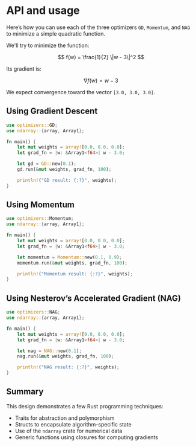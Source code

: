 # API and usage

Here’s how you can use each of the three optimizers `GD`, `Momentum`, and `NAG` to minimize a simple quadratic function.

We'll try to minimize the function:

$$
f(w) = \frac{1}{2} \|w - 3\|^2
$$

Its gradient is:

$$
\nabla f(w) = w - 3
$$

We expect convergence toward the vector `[3.0, 3.0, 3.0]`.

## Using Gradient Descent

```rust
use optimizers::GD;
use ndarray::{array, Array1};

fn main() {
    let mut weights = array![0.0, 0.0, 0.0];
    let grad_fn = |w: &Array1<f64>| w - 3.0;

    let gd = GD::new(0.1);
    gd.run(&mut weights, grad_fn, 100);

    println!("GD result: {:?}", weights);
}
```

## Using Momentum

```rust
use optimizers::Momentum;
use ndarray::{array, Array1};

fn main() {
    let mut weights = array![0.0, 0.0, 0.0];
    let grad_fn = |w: &Array1<f64>| w - 3.0;

    let momentum = Momentum::new(0.1, 0.9);
    momentum.run(&mut weights, grad_fn, 100);

    println!("Momentum result: {:?}", weights);
}
```

## Using Nesterov’s Accelerated Gradient (NAG)

```rust
use optimizers::NAG;
use ndarray::{array, Array1};

fn main() {
    let mut weights = array![0.0, 0.0, 0.0];
    let grad_fn = |w: &Array1<f64>| w - 3.0;

    let nag = NAG::new(0.1);
    nag.run(&mut weights, grad_fn, 100);

    println!("NAG result: {:?}", weights);
}
```

## Summary

This design demonstrates a few Rust programming techniques:
- Traits for abstraction and polymorphism
- Structs to encapsulate algorithm-specific state
- Use of the `ndarray` crate for numerical data
- Generic functions using closures for computing gradients
